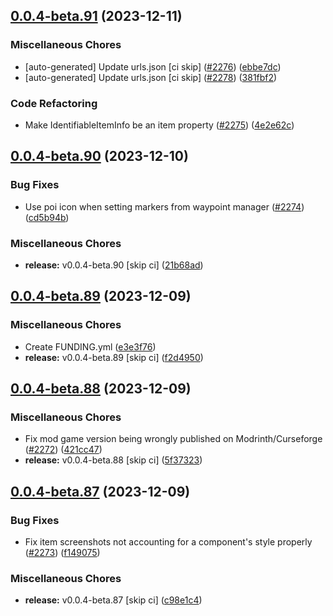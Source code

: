 ## [0.0.4-beta.91](https://github.com/Wynntils/Artemis/compare/v0.0.4-beta.90...v0.0.4-beta.91) (2023-12-11)


### Miscellaneous Chores

* [auto-generated] Update urls.json [ci skip] ([#2276](https://github.com/Wynntils/Artemis/issues/2276)) ([ebbe7dc](https://github.com/Wynntils/Artemis/commit/ebbe7dce594ab238e8fab8d7034de0e4f112542c))
* [auto-generated] Update urls.json [ci skip] ([#2278](https://github.com/Wynntils/Artemis/issues/2278)) ([381fbf2](https://github.com/Wynntils/Artemis/commit/381fbf2b7ecb42c202d5b4b0112b60df5b77a9c3))


### Code Refactoring

* Make IdentifiableItemInfo be an item property ([#2275](https://github.com/Wynntils/Artemis/issues/2275)) ([4e2e62c](https://github.com/Wynntils/Artemis/commit/4e2e62ca4f2e4d686c414105acbdf926fdad66e5))

## [0.0.4-beta.90](https://github.com/Wynntils/Artemis/compare/v0.0.4-beta.89...v0.0.4-beta.90) (2023-12-10)


### Bug Fixes

* Use poi icon when setting markers from waypoint manager ([#2274](https://github.com/Wynntils/Artemis/issues/2274)) ([cd5b94b](https://github.com/Wynntils/Artemis/commit/cd5b94bc63befe3f17b7e3cbb781d2b7b281d2ee))


### Miscellaneous Chores

* **release:** v0.0.4-beta.90 [skip ci] ([21b68ad](https://github.com/Wynntils/Artemis/commit/21b68adeddd77a7cf20e23e731c088407fcd9890))

## [0.0.4-beta.89](https://github.com/Wynntils/Artemis/compare/v0.0.4-beta.88...v0.0.4-beta.89) (2023-12-09)


### Miscellaneous Chores

* Create FUNDING.yml ([e3e3f76](https://github.com/Wynntils/Artemis/commit/e3e3f76fed0603349890de58a520588243ccefec))
* **release:** v0.0.4-beta.89 [skip ci] ([f2d4950](https://github.com/Wynntils/Artemis/commit/f2d4950931950d0ee419f0a8c0d8d6b2e5e5f817))

## [0.0.4-beta.88](https://github.com/Wynntils/Artemis/compare/v0.0.4-beta.87...v0.0.4-beta.88) (2023-12-09)


### Miscellaneous Chores

* Fix mod game version being wrongly published on Modrinth/Curseforge ([#2272](https://github.com/Wynntils/Artemis/issues/2272)) ([421cc47](https://github.com/Wynntils/Artemis/commit/421cc477512c517e496817d3aaeea25ddb8c8001))
* **release:** v0.0.4-beta.88 [skip ci] ([5f37323](https://github.com/Wynntils/Artemis/commit/5f37323c07ba8b7b26e95fed15df7c9f248b8596))

## [0.0.4-beta.87](https://github.com/Wynntils/Artemis/compare/v0.0.4-beta.86...v0.0.4-beta.87) (2023-12-09)


### Bug Fixes

* Fix item screenshots not accounting for a component's style properly ([#2273](https://github.com/Wynntils/Artemis/issues/2273)) ([f149075](https://github.com/Wynntils/Artemis/commit/f1490758868014be99d2dc3ec45f5655471b893e))


### Miscellaneous Chores

* **release:** v0.0.4-beta.87 [skip ci] ([c98e1c4](https://github.com/Wynntils/Artemis/commit/c98e1c4714a234574f12a0e5c20fd634bce9346d))


